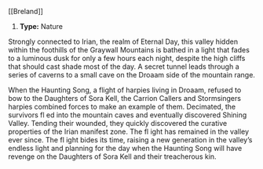 [[Breland]]
1. **Type:** Nature

Strongly connected to Irian, the realm of Eternal Day, this valley hidden within the foothills of the Graywall Mountains is bathed in a light that fades to a luminous dusk for only a few hours each night, despite the high cliffs that should cast shade most of the day. A secret tunnel leads through a series of caverns to a small cave on the Droaam side of the mountain range.

When the Haunting Song, a flight of harpies living in Droaam, refused to bow to the Daughters of Sora Kell, the Carrion Callers and Stormsingers harpies combined forces to make an example of them. Decimated, the survivors fl ed into the mountain caves and eventually discovered Shining Valley. Tending their wounded, they quickly discovered the curative properties of the Irian manifest zone. The fl ight has remained in the valley ever since. The fl ight bides its time, raising a new generation in the valley’s endless light and planning for the day when the Haunting Song will have revenge on the Daughters of Sora Kell and their treacherous kin.
